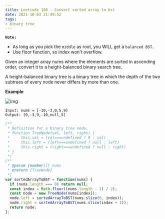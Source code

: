 ```yaml
---
title: Leetcode 108 - Convert sorted array to bst
date: 2021-10-03 21:49:52
tags:
- binary tree
---
```

**`Note:`**
 - As long as you pick the `middle` as root, you WILL get a `balanced BST`.
 - Use floor function, so index won't overflow.

Given an integer array nums where the elements are sorted in ascending order, convert it to a height-balanced binary search tree.

A height-balanced binary tree is a binary tree in which the depth of the two subtrees of every node never differs by more than one.

**Example**

![img](https://assets.leetcode.com/uploads/2021/02/18/btree1.jpg)
```
Input: nums = [-10,-3,0,5,9]
Output: [0,-3,9,-10,null,5]
```

```javascript
/**
 * Definition for a binary tree node.
 * function TreeNode(val, left, right) {
 *     this.val = (val===undefined ? 0 : val)
 *     this.left = (left===undefined ? null : left)
 *     this.right = (right===undefined ? null : right)
 * }
 */
/**
 * @param {number[]} nums
 * @return {TreeNode}
 */
var sortedArrayToBST = function(nums) {
  if (nums.length === 0) return null;
  const index = Math.floor((nums.length - 1) / 2);
  const node = new TreeNode(nums[index]);
  node.left = sortedArrayToBST(nums.slice(0, index));
  node.right = sortedArrayToBST(nums.slice(index + 1));
  return node;
};
```